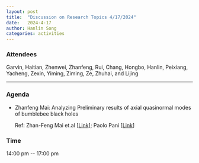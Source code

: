 ```yaml
---
layout: post
title:  "Discussion on Research Topics 4/17/2024"
date:   2024-4-17
author: Hanlin Song
categories: activities
---
```


### Attendees

Garvin, Haitian, Zhenwei, Zhanfeng, Rui, Chang, Hongbo, Hanlin, Peixiang, Yacheng, Zexin, Yiming, Ziming, Ze, Zhuhai, and Lijing

---

### Agenda

- Zhanfeng Mai: Analyzing Preliminary results of axial quasinormal modes of bumblebee black holes
    
    Ref: Zhan-Feng Mai et.al [[Link](https://arxiv.org/pdf/2401.07757)]; Paolo Pani [[Link](https://arxiv.org/pdf/1305.6759)]
    

### Time

14:00 pm -- 17:00 pm
